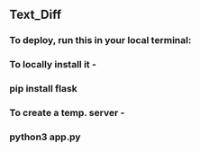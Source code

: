 ## Text_Diff

### To deploy, run this in your local terminal:
### To locally install it -
### pip install flask
### To create a temp. server -
### python3 app.py
